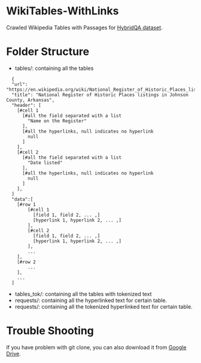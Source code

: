 # WikiTables-WithLinks
Crawled Wikipedia Tables with Passages for [HybridQA dataset](https://github.com/wenhuchen/HybridQA).

# Folder Structure
- tables/: containing all the tables
```
  {
  "url": "https://en.wikipedia.org/wiki/National_Register_of_Historic_Places_listings_in_Johnson_County,_Arkansas",
  "title": "National Register of Historic Places listings in Johnson County, Arkansas",
  "header": [
    [#cell 1
      [#all the field separated with a list
        "Name on the Register"
      ],
      [#all the hyperlinks, null indicates no hyperlink
        null
      ]
    ],
    [#cell 2
      [#all the field separated with a list
        "Date listed"
      ],
      [#all the hyperlinks, null indicates no hyperlink
        null
      ]
    ],
  ]
  "data":[
    [#row 1
        [#cell 1
          [field 1, field 2, ... ,]
          [hyperlink 1, hyperlink 2, ... ,]
        ],
        [#cell 2
          [field 1, field 2, ... ,]
          [hyperlink 1, hyperlink 2, ... ,]
        ],
        ...
    ],
    [#row 2
        ...
    ],
    ...
  ]
```
- tables_tok/: containing all the tables with tokenized text
- requests/: containing all the hyperlinked text for certain table.
- requests/: containing all the tokenized hyperlinked text for certain table.


# Trouble Shooting
If you have problem with git clone, you can also download it from [Google Drive](https://drive.google.com/file/d/1_p774GShngBw0q8Bq2DMHs0dETucO3AW/view?usp=sharing).
